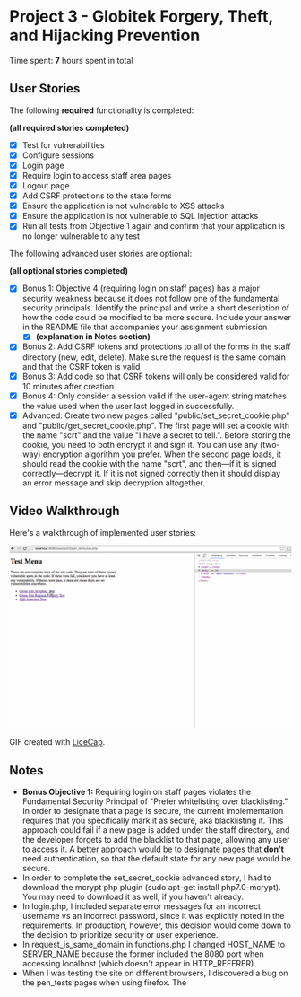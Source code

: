 # Project 3 - Globitek Forgery, Theft, and Hijacking Prevention

Time spent: **7** hours spent in total

## User Stories

The following **required** functionality is completed:

**(all required stories completed)**

- [x] Test for vulnerabilities
- [x] Configure sessions
- [x] Login page
- [x] Require login to access staff area pages
- [x] Logout page
- [x] Add CSRF protections to the state forms
- [x] Ensure the application is not vulnerable to XSS attacks
- [x] Ensure the application is not vulnerable to SQL Injection attacks
- [x] Run all tests from Objective 1 again and confirm that your application is no longer vulnerable to any test

The following advanced user stories are optional:

**(all optional stories completed)**

- [x] Bonus 1: Objective 4 (requiring login on staff pages) has a major security weakness because it does not follow one of the fundamental security principals. Identify the principal and write a short description of how the code could be modified to be more secure. Include your answer in the README file that accompanies your assignment submission
  - [x] **(explanation in Notes section)**
- [x] Bonus 2: Add CSRF tokens and protections to all of the forms in the staff directory (new, edit, delete). Make sure the request is the same domain and that the CSRF token is valid
- [x] Bonus 3: Add code so that CSRF tokens will only be considered valid for 10 minutes after creation
- [x] Bonus 4: Only consider a session valid if the user-agent string matches the value used when the user last logged in successfully.
- [x] Advanced: Create two new pages called "public/set_secret_cookie.php" and "public/get_secret_cookie.php". The first page will set a cookie with the name "scrt" and the value "I have a secret to tell.". Before storing the cookie, you need to both encrypt it and sign it. You can use any (two-way) encryption algorithm you prefer. When the second page loads, it should read the cookie with the name "scrt", and then—if it is signed correctly—decrypt it. If it is not signed correctly then it should display an error message and skip decryption altogether.

## Video Walkthrough

Here's a walkthrough of implemented user stories:

<img src='anim_assign03.gif' title='Video Walkthrough' width='' alt='Video Walkthrough' />

GIF created with [LiceCap](http://www.cockos.com/licecap/).

## Notes

* **Bonus Objective 1:** Requiring login on staff pages violates the Fundamental Security Principal of "Prefer whitelisting over blacklisting." In order to designate that a page is secure, the current implementation requires that you specifically mark it as secure, aka blacklisting it. This approach could fail if a new page is added under the staff directory, and the developer forgets to add the blacklist to that page, allowing any user to access it. A better approach would be to designate pages that **don't** need authentication, so that the default state for any new page would be secure.
* In order to complete the set_secret_cookie advanced story, I had to download the mcrypt php plugin (sudo apt-get install php7.0-mcrypt). You may need to download it as well, if you haven't already.
* In login.php, I included separate error messages for an incorrect username vs an incorrect password, since it was explicitly noted in the requirements. In production, however, this decision would come down to the decision to prioritize security or user experience.
* In request_is_same_domain in functions.php I changed HOST_NAME to SERVER_NAME because the former included the 8080 port when accessing localhost (which doesn't appear in HTTP_REFERER).
* When I was testing the site on different browsers, I discovered a bug on the pen_tests pages when using firefox. The <script> tag would always load before the <iframe> tag (see [here](http://stackoverflow.com/questions/8996852/load-and-execute-order-of-scripts)) causing the page to infinitely reload. I included a slight modification to these pages that prevents this, as well as prevents the initial undefined error from the $msg variable. 

## License

    Copyright [2016] [David Maydew]

    Licensed under the Apache License, Version 2.0 (the "License");
    you may not use this file except in compliance with the License.
    You may obtain a copy of the License at

        http://www.apache.org/licenses/LICENSE-2.0

    Unless required by applicable law or agreed to in writing, software
    distributed under the License is distributed on an "AS IS" BASIS,
    WITHOUT WARRANTIES OR CONDITIONS OF ANY KIND, either express or implied.
    See the License for the specific language governing permissions and
    limitations under the License.
